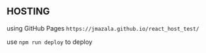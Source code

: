 ## HOSTING
using GitHub Pages
`https://jmazala.github.io/react_host_test/`

use `npm run deploy` to deploy


